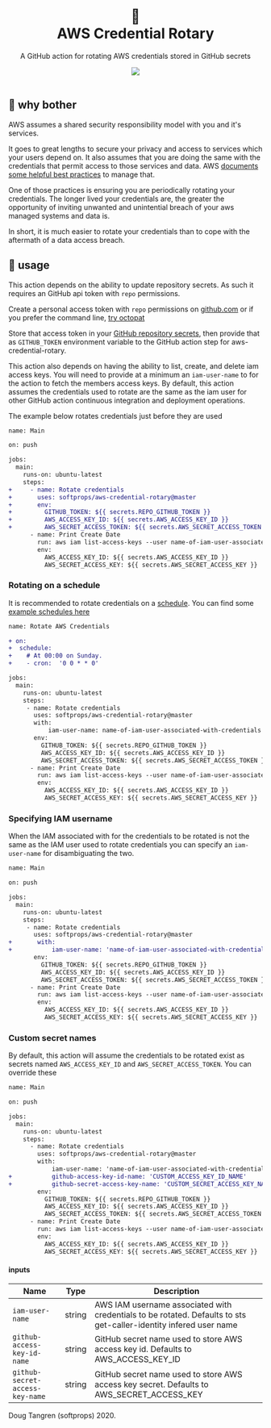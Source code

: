 <h1 align="center">
  🔄
  <br/>
  AWS Credential Rotary
</h1>

<p align="center">
   A GitHub action for rotating AWS credentials stored in GitHub secrets
</p>

<div align="center">
  <a href="https://github.com/softprops/aws-credential-rotary/actions">
		<img src="https://github.com/softprops/aws-credential-rotary/workflows/Main/badge.svg"/>
	</a>
</div>

<br />

## 🤔 why bother

AWS assumes a shared security responsibility model with you and it's services.

It goes to great lengths to secure your privacy and access to services which your users depend on.
It also assumes that you are doing the same with the credentials that permit access to those services and data.
AWS [documents some helpful best practices](https://docs.aws.amazon.com/general/latest/gr/aws-access-keys-best-practices.html) to manage that.

One of those practices is ensuring you are periodically rotating your credentials. The longer lived your credentials are, the greater the opportunity of inviting unwanted and unintential breach of your aws managed systems and data is.

In short, it is much easier to rotate your credentials than to cope with the aftermath of a data access breach. 

## 🤸 usage

This action depends on the ability to update repository secrets. As such it requires an GitHub api token with `repo` permissions.

Create a personal access token with `repo` permissions on [github.com](https://docs.github.com/en/github/authenticating-to-github/creating-a-personal-access-token) or if you prefer the command line, [try octopat](https://github.com/softprops/octopat)

Store that access token in your [GitHub repository secrets](https://docs.github.com/en/actions/configuring-and-managing-workflows/creating-and-storing-encrypted-secrets), then provide that as `GITHUB_TOKEN` environment variable to the GitHub action step for aws-credential-rotary.

This action also depends on having the ability to list, create, and delete iam access keys. You will need to provide at a minimum an `iam-user-name` to for the action to fetch the members access keys. By default, this action assumes the credentials used to rotate are the same as the iam user for other GitHub action continuous integration and deployment operations.

The example below rotates credentials just before they are used

```diff
name: Main

on: push

jobs:
  main:
    runs-on: ubuntu-latest
    steps:
+     - name: Rotate credentials
+       uses: softprops/aws-credential-rotary@master
+       env:
+         GITHUB_TOKEN: ${{ secrets.REPO_GITHUB_TOKEN }}
+         AWS_ACCESS_KEY_ID: ${{ secrets.AWS_ACCESS_KEY_ID }}
+         AWS_SECRET_ACCESS_TOKEN: ${{ secrets.AWS_SECRET_ACCESS_TOKEN }}
      - name: Print Create Date
        run: aws iam list-access-keys --user name-of-iam-user-associated-with-credentials --query 'AccessKeyMetadata[0].CreateDate' --output text
        env:
          AWS_ACCESS_KEY_ID: ${{ secrets.AWS_ACCESS_KEY_ID }}
          AWS_SECRET_ACCESS_KEY: ${{ secrets.AWS_SECRET_ACCESS_KEY }}
```

### Rotating on a schedule

It is recommended to rotate credentials on a [schedule](https://docs.github.com/en/actions/reference/events-that-trigger-workflows#scheduled-events). You can find some [example schedules here](https://crontab.guru/examples.html)

```diff
name: Rotate AWS Credentials

+ on:
+  schedule:
+    # At 00:00 on Sunday.
+    - cron:  '0 0 * * 0'

jobs:
  main:
    runs-on: ubuntu-latest
    steps:
     - name: Rotate credentials
       uses: softprops/aws-credential-rotary@master
       with:
           iam-user-name: name-of-iam-user-associated-with-credentials'
       env:
         GITHUB_TOKEN: ${{ secrets.REPO_GITHUB_TOKEN }}
         AWS_ACCESS_KEY_ID: ${{ secrets.AWS_ACCESS_KEY_ID }}
         AWS_SECRET_ACCESS_TOKEN: ${{ secrets.AWS_SECRET_ACCESS_TOKEN }}
      - name: Print Create Date
        run: aws iam list-access-keys --user name-of-iam-user-associated-with-credentials --query 'AccessKeyMetadata[0].CreateDate' --output text
        env:
          AWS_ACCESS_KEY_ID: ${{ secrets.AWS_ACCESS_KEY_ID }}
          AWS_SECRET_ACCESS_KEY: ${{ secrets.AWS_SECRET_ACCESS_KEY }}
```

### Specifying IAM username

When the IAM associated with for the credentials to be rotated is not the same as the IAM user used to rotate credentials you can specify an `iam-user-name` for disambiguating the two.

```diff
name: Main

on: push

jobs:
  main:
    runs-on: ubuntu-latest
    steps:
     - name: Rotate credentials
       uses: softprops/aws-credential-rotary@master
+       with:
+           iam-user-name: 'name-of-iam-user-associated-with-credentials'
       env:
         GITHUB_TOKEN: ${{ secrets.REPO_GITHUB_TOKEN }}
         AWS_ACCESS_KEY_ID: ${{ secrets.AWS_ACCESS_KEY_ID }}
         AWS_SECRET_ACCESS_TOKEN: ${{ secrets.AWS_SECRET_ACCESS_TOKEN }}
      - name: Print Create Date
        run: aws iam list-access-keys --user name-of-iam-user-associated-with-credentials --query 'AccessKeyMetadata[0].CreateDate' --output text
        env:
          AWS_ACCESS_KEY_ID: ${{ secrets.AWS_ACCESS_KEY_ID }}
          AWS_SECRET_ACCESS_KEY: ${{ secrets.AWS_SECRET_ACCESS_KEY }}
```

### Custom secret names

By default, this action will assume the credentials to be rotated exist as secrets named `AWS_ACCESS_KEY_ID` and `AWS_SECRET_ACCESS_TOKEN`. You can override these 


```diff
name: Main

on: push

jobs:
  main:
    runs-on: ubuntu-latest
    steps:
      - name: Rotate credentials
        uses: softprops/aws-credential-rotary@master
        with:
            iam-user-name: 'name-of-iam-user-associated-with-credentials'
+           github-access-key-id-name: 'CUSTOM_ACCESS_KEY_ID_NAME'
+           github-secret-access-key-name: 'CUSTOM_SECRET_ACCESS_KEY_NAME'
        env:
          GITHUB_TOKEN: ${{ secrets.REPO_GITHUB_TOKEN }}
          AWS_ACCESS_KEY_ID: ${{ secrets.AWS_ACCESS_KEY_ID }}
          AWS_SECRET_ACCESS_TOKEN: ${{ secrets.AWS_SECRET_ACCESS_TOKEN }}
      - name: Print Create Date
        run: aws iam list-access-keys --user name-of-iam-user-associated-with-credentials --query 'AccessKeyMetadata[0].CreateDate' --output text
        env:
          AWS_ACCESS_KEY_ID: ${{ secrets.AWS_ACCESS_KEY_ID }}
          AWS_SECRET_ACCESS_KEY: ${{ secrets.AWS_SECRET_ACCESS_KEY }}
```

#### inputs

| Name        | Type    | Description                                                     |
|-------------|---------|-----------------------------------------------------------------|
| `iam-user-name`   | string  | AWS IAM username associated with credentials to be rotated. Defaults to sts get-caller-identity infered user name                    |
| `github-access-key-id-name`      | string  | GitHub secret name used to store AWS access key id. Defaults to AWS_ACCESS_KEY_ID                |
| `github-secret-access-key-name`      | string  | GitHub secret name used to store AWS access key secret. Defaults to AWS_SECRET_ACCESS_KEY                |



Doug Tangren (softprops) 2020.
